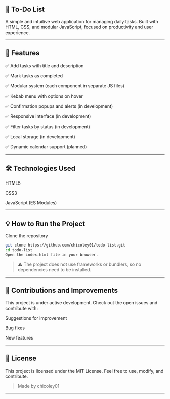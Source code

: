 ## 📝 To-Do List
A simple and intuitive web application for managing daily tasks.
Built with HTML, CSS, and modular JavaScript, focused on productivity and user experience.

---

## 🚀 Features
✅ Add tasks with title and description

✅ Mark tasks as completed

✅ Modular system (each component in separate JS files)

✅ Kebab menu with options on hover

✅ Confirmation popups and alerts (in development)

✅ Responsive interface (in development)

✅ Filter tasks by status (in development)

✅ Local storage (in development)

✅ Dynamic calendar support (planned)

---

## 🛠️ Technologies Used
HTML5

CSS3

JavaScript (ES Modules)

---

## 💡 How to Run the Project
Clone the repository
```bash
git clone https://github.com/chicoley01/todo-list.git
cd todo-list
Open the index.html file in your browser.
```

> ⚠️ The project does not use frameworks or bundlers, so no dependencies need to be installed.

---

## 🧠 Contributions and Improvements
This project is under active development. Check out the open issues and contribute with:

Suggestions for improvement

Bug fixes

New features

---

## 📄 License
This project is licensed under the MIT License.
Feel free to use, modify, and contribute.

> Made by chicoley01

---
